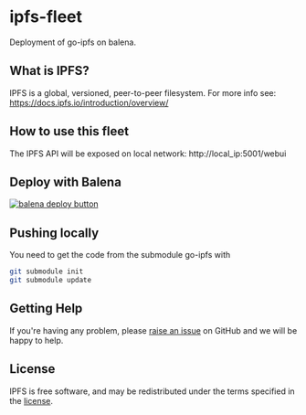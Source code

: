 # ipfs-fleet

Deployment of go-ipfs on balena.

## What is IPFS?

IPFS is a global, versioned, peer-to-peer filesystem.
For more info see: https://docs.ipfs.io/introduction/overview/

## How to use this fleet

The IPFS API will be exposed on local network:
http://local_ip:5001/webui

## Deploy with Balena

[![balena deploy button](https://www.balena.io/deploy.svg)](https://dashboard.balena-cloud.com/deploy?repoUrl=https://gitlab.com/coletivo-coolab/ipfs-balena/ipfs-fleet)

## Pushing locally
You need to get the code from the submodule go-ipfs with
```bash
git submodule init
git submodule update
```

## Getting Help

If you're having any problem, please [raise an issue](https://github.com/brunovianna/ipfs-fleet/issues/new) on GitHub and we will be happy to help.


## License

IPFS is free software, and may be redistributed under the terms specified in the [license](https://gitlab.com/coletivo-coolab/ipfs-balena/ipfs-fleet/-/blob/main/LICENSE).
